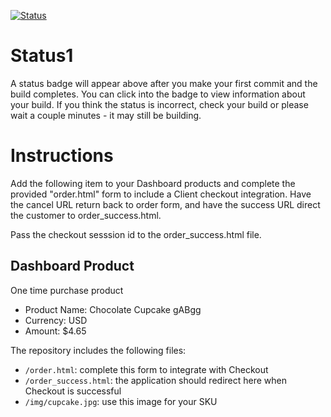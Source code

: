 [![Status](https://img.shields.io/badge/status-BUILDING%20COMMIT:%204fe67c7e596840d8ca1e9a2c82f51e0676d7accf-yellow.svg)](https://github.com/lorence-crowdbotics/bakery_scaffold_hM8QF39jzGXPQTst/commit/4fe67c7e596840d8ca1e9a2c82f51e0676d7accf)





























# Status1

A status badge will appear above after you make your first commit and the build completes. You can click into the badge to view information about your build. If you think the status is incorrect, check your build or please wait a couple minutes - it may still be building.

# Instructions

Add the following item to your Dashboard products and complete the provided "order.html" form to include a Client checkout integration. Have the cancel URL return back to order form, and have the success URL direct the customer to order_success.html.

Pass the checkout sesssion id to the order_success.html file.

## Dashboard Product
One time purchase product
* Product Name: Chocolate Cupcake gABgg
* Currency: USD
* Amount: $4.65

The repository includes the following files:
* `/order.html`: complete this form to integrate with Checkout
* `/order_success.html`: the application should redirect here when Checkout is successful
* `/img/cupcake.jpg`: use this image for your SKU

